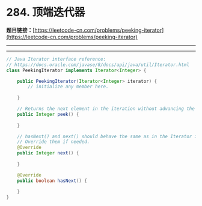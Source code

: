 # 284. 顶端迭代器

**题目链接：**[https://leetcode-cn.com/problems/peeking-iterator](https://leetcode-cn.com/problems/peeking-iterator)

---

<Cards card="leetcode_284_peeking-iterator"></Cards>

---

```java
// Java Iterator interface reference:
// https://docs.oracle.com/javase/8/docs/api/java/util/Iterator.html
class PeekingIterator implements Iterator<Integer> {

	public PeekingIterator(Iterator<Integer> iterator) {
	    // initialize any member here.
	    
	}

    // Returns the next element in the iteration without advancing the iterator.
	public Integer peek() {
        
	}

	// hasNext() and next() should behave the same as in the Iterator interface.
	// Override them if needed.
	@Override
	public Integer next() {
	    
	}

	@Override
	public boolean hasNext() {
	    
	}
}
```